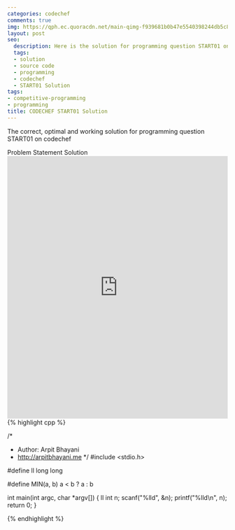 ```yaml
---
categories: codechef
comments: true
img: https://qph.ec.quoracdn.net/main-qimg-f939681b0b47e5540398244db5c8966f?convert_to_webp=true
layout: post
seo:
  description: Here is the solution for programming question START01 on codechef
  tags:
  - solution
  - source code
  - programming
  - codechef
  - START01 Solution
tags:
- competitive-programming
- programming
title: CODECHEF START01 Solution
---
```

The correct, optimal and working solution for programming question START01 on codechef

<div class="ui secondary pointing large menu">
  <a class="grey item" data-tab="problem-statement">
    Problem Statement
  </a>
  <a class="active item grey" data-tab="solution">
    Solution
  </a>
</div>
<div class="ui bottom attached tab" data-tab="problem-statement">
    <iframe src="https://www.codechef.com/problems/START01" width="100%" height="600px" style="overflow: scroll; border: none;"></iframe>
</div>
<div class="ui bottom attached active tab" data-tab="solution">
{% highlight cpp %}

/*
 *  Author: Arpit Bhayani
 *  http://arpitbhayani.me
 */
#include <stdio.h>

#define ll long long

#define MIN(a, b) a < b ? a : b

int main(int argc, char *argv[]) {
    ll int n;
    scanf("%lld", &n);
    printf("%lld\n", n);
    return 0;
}


{% endhighlight %}
</div>
